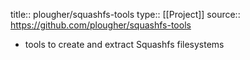 title:: plougher/squashfs-tools
type:: [[Project]]
source:: https://github.com/plougher/squashfs-tools

- tools to create and extract Squashfs filesystems